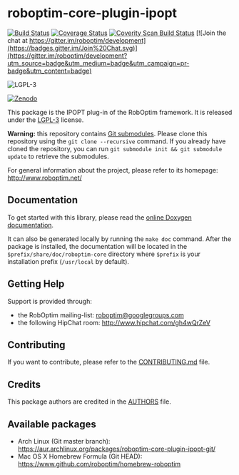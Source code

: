 roboptim-core-plugin-ipopt
==========================

[![Build Status](https://travis-ci.org/roboptim/roboptim-core-plugin-ipopt.png?branch=master)](https://travis-ci.org/roboptim/roboptim-core-plugin-ipopt)
[![Coverage Status](https://coveralls.io/repos/roboptim/roboptim-core-plugin-ipopt/badge.png)](https://coveralls.io/r/roboptim/roboptim-core-plugin-ipopt)
[![Coverity Scan Build Status](https://scan.coverity.com/projects/877/badge.svg)](https://scan.coverity.com/projects/877)
[![Join the chat at https://gitter.im/roboptim/development](https://badges.gitter.im/Join%20Chat.svg)](https://gitter.im/roboptim/development?utm_source=badge&utm_medium=badge&utm_campaign=pr-badge&utm_content=badge)

![LGPL-3](https://www.gnu.org/graphics/lgplv3-88x31.png)


[![Zenodo](https://zenodo.org/badge/doi/10.5281/zenodo.10332.png)](http://zenodo.org/record/10332)

This package is the IPOPT plug-in of the RobOptim framework. It is
released under the [LGPL-3](COPYING.LESSER) license.

**Warning:** this repository contains [Git
submodules][git-submodules]. Please clone this repository using the
`git clone --recursive` command. If you already have cloned the
repository, you can run `git submodule init && git submodule update`
to retrieve the submodules.


For general information about the project, please refer to its
homepage: http://www.roboptim.net/


Documentation
-------------

To get started with this library, please read the [online Doxygen
documentation][doxygen-documentation].

It can also be generated locally by running the `make doc`
command. After the package is installed, the documentation will be
located in the `$prefix/share/doc/roboptim-core` directory where
`$prefix` is your installation prefix (`/usr/local` by default).


Getting Help
------------

Support is provided through:
 * the RobOptim mailing-list: roboptim@googlegroups.com
 * the following HipChat room: http://www.hipchat.com/gh4wQrZeV


Contributing
------------

If you want to contribute, please refer to the
[CONTRIBUTING.md](CONTRIBUTING.md) file.


Credits
-------

This package authors are credited in the [AUTHORS](AUTHORS) file.


Available packages
------------------

 * Arch Linux (Git master branch):
   https://aur.archlinux.org/packages/roboptim-core-plugin-ipopt-git/
 * Mac OS X Homebrew Formula (Git HEAD):
   https://www.github.com/roboptim/homebrew-roboptim

[doxygen-documentation]: http://www.roboptim.net/roboptim-core-plugin-ipopt/doxygen/HEAD/

[git-submodules]: http://git-scm.com/book/en/Git-Tools-Submodules

[Boost]: http://www.boost.org/
[CMake]: htttp://www.cmake.org/
[Doxygen]: http://www.stack.nl/~dimitri/doxygen/
[Eigen]: http://eigen.tuxfamily.org/
[Git]: http://git-scm.com/
[Libtool]: https://www.gnu.org/software/libtool/
[log4cxx]: https://logging.apache.org/log4cxx/
[pkg-config]: http://www.freedesktop.org/wiki/Software/pkg-config/
[RobotPkg]: http://robotpkg.openrobots.org/
